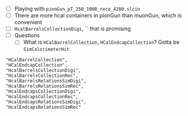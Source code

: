 - [ ] Playing with `pionGun_pT_250_1000_reco_4280.slcio`
- [ ] There are more hcal containers in pionGun than muonGun, which is convenient
- [ ] `HcalBarrelsCollectionDigi`, ``  that is promising
- [ ] Questions
  - [ ] What is `HCalBarrelCollection`, `HCalEndcapCollection`? Gotta be `SimCalorimeterHit`

```
"HCalBarrelCollection",
"HCalEndcapCollection",
"HcalBarrelsCollectionDigi",
"HcalBarrelsCollectionRec",
"HcalBarrelsRelationsSimDigi",
"HcalBarrelsRelationsSimRec",
"HcalEndcapsCollectionDigi",
"HcalEndcapsCollectionRec",
"HcalEndcapsRelationsSimDigi",
"HcalEndcapsRelationsSimRec"
```
